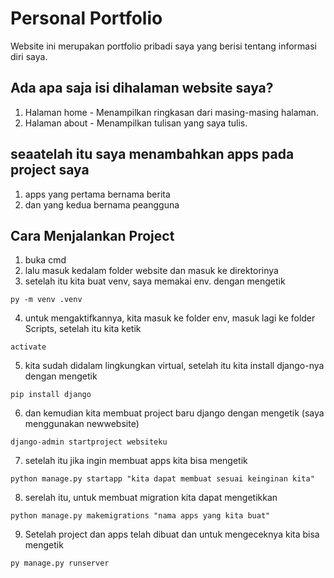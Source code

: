 # Personal Portfolio

Website ini merupakan portfolio pribadi saya yang berisi tentang informasi diri saya.

## Ada apa saja isi dihalaman website saya?

1. Halaman home - Menampilkan ringkasan dari masing-masing halaman.
2. Halaman about - Menampilkan tulisan yang saya tulis.

## seaatelah itu saya menambahkan apps pada project saya
1. apps yang pertama bernama berita 
2. dan yang kedua bernama peangguna

## Cara Menjalankan Project
1. buka cmd
2. lalu masuk kedalam folder website dan masuk ke direktorinya
3. setelah itu kita buat venv, saya memakai env. dengan mengetik 
```
py -m venv .venv
```
4. untuk mengaktifkannya, kita masuk ke folder env, masuk lagi ke folder Scripts, setelah itu kita ketik 
```
activate
```
5. kita sudah didalam lingkungkan virtual, setelah itu kita install django-nya dengan mengetik 
```
pip install django
```
6. dan kemudian kita membuat project baru django dengan mengetik  (saya menggunakan newwebsite)
```
django-admin startproject websiteku
```
7. setelah itu jika ingin membuat apps kita bisa mengetik
```
python manage.py startapp "kita dapat membuat sesuai keinginan kita"
```
8. serelah itu, untuk membuat migration kita dapat mengetikkan
```
python manage.py makemigrations "nama apps yang kita buat"
```
9. Setelah project dan apps telah dibuat dan untuk mengeceknya kita bisa mengetik 
```
py manage.py runserver
```